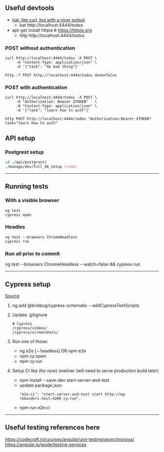 ## Useful devtools

- [bat: like curl, but with a nicer output](https://github.com/astaxie/bat)
  - bat http://localhost:4444/todos
- apt-get install httpie # https://httpie.org
  - http http://localhost:4444/todos


### POST without authentication
```batch
curl http://localhost:4444/todos -X POST \
     -H "Content-Type: application/json" \
     -d '{"task": "do bad thing"}'

http -f POST http://localhost:4444/todos done=false
```

### POST with authentication
```batch
curl http://localhost:4444/todos -X POST \
     -H "Authorization: Bearer $TOKEN"   \
     -H "Content-Type: application/json" \
     -d '{"task": "learn how to auth"}'

http POST http://localhost:4444/todos "Authorization:Bearer $TOKEN" task="learn how to auth"
```

## API setup

### Postgrest setup

```bash
cd ./api/postgrest/
./manage/dev/full_db_setup [redo]
```

---

## Running tests

### With a visible browser
```
ng test
cypress open
```

### Headles
```
ng test --browsers ChromeHeadless
cypress run
```

### Run all prior to commit

ng test --browsers ChromeHeadless --watch=false && cypress run

---

## Cypress setup

[Source](https://dev.to/angular/ci-ready-e2e-tests-for-angular-with-cypress-and-typescript-in-under-60-minutes-4f30)

1. ng add @briebug/cypress-schematic --addCypressTestScripts
2. Update .gitignore
   ```
   # Cypress
   /cypress/videos/
   /cypress/screenshots/
   ```
3. Run one of those:
   - ng e2e [--headless] OR npm e2e
   - npm cy:open
   - npm cy:run

3. Setup CI like (for now) oneliner (will need to serve production build later)
   - npm install --save-dev start-server-and-test
   - update package.json
      ```
      "e2e:ci": "start-server-and-test start http://ng-reminders.test:4200 cy:run",
      ```
   - npm run e2e:ci

---

## Useful testing references here

https://codecraft.tv/courses/angular/unit-testing/asynchronous/
https://angular.io/guide/testing-services
